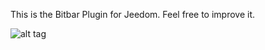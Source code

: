 This is the Bitbar Plugin for Jeedom. Feel free to improve it.

![alt tag](https://github.com/MattDierick/Bitbar-Jeedom-Plugin/)

